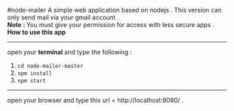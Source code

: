 #node-mailer
A simple web application based on nodejs . This version can only send mail via your gmail account .
<br>
<b>Note : </b> You must give your permission for access with less secure apps .
<br>
<b>How to use this app</b>
<hr>
open your <b>terminal</b> and type the following : 
<ol>
<li><code>cd node-mailer-master</code></li>
<li><code>npm install</code></li>
<li><code>npm start</code></li>
</ol>
<hr>
open your browser and type this url = http://localhost:8080/ .
